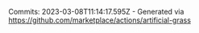 Commits: 2023-03-08T11:14:17.595Z - Generated via https://github.com/marketplace/actions/artificial-grass
<br>
